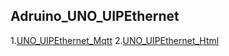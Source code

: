 ## Adruino_UNO_UIPEthernet

1.[UNO_UIPEthernet_Mqtt](https://github.com/HungYn/Adruino_UNO_UIPEthernet/tree/main/UNO_UIPEthernet_Mqtt)
2.[UNO_UIPEthernet_Html](https://github.com/HungYn/Adruino_UNO_UIPEthernet/tree/main/UNO_UIPEthernet_html)
